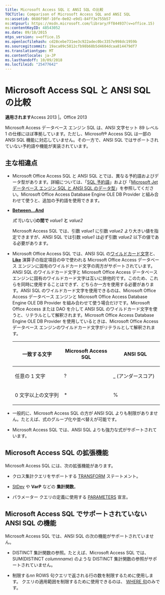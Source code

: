 ```yaml
---
title: Microsoft Access SQL と ANSI SQL の比較
TOCTitle: Comparison of Microsoft Access SQL and ANSI SQL
ms:assetid: 0686f98f-10fe-0e02-e9d1-84ff3e755b57
ms:mtpsurl: https://msdn.microsoft.com/library/Ff844937(v=office.15)
ms:contentKeyID: 48543052
ms.date: 09/18/2015
mtps_version: v=office.15
ms.openlocfilehash: cd28cebe731ee3c922adec0bc3357e998dc1959b
ms.sourcegitcommit: 19aca09c5812cfb98b68b5d4604dcaa814479df7
ms.translationtype: MT
ms.contentlocale: ja-JP
ms.lasthandoff: 10/09/2018
ms.locfileid: "25477642"
---
```

# <a name="comparison-of-microsoft-access-sql-and-ansi-sql"></a>Microsoft Access SQL と ANSI SQL の比較


**適用されます**Access 2013 |。Office 2013

Microsoft Access データベース エンジン SQL は、ANSI 文字セット 89 レベル 1 の仕様にほぼ準拠しています。ただし、Microsoft® Access SQL は一部の ANSI SQL 機能に対応していません。その一方で、ANSI SQL ではサポートされていない予約語や機能が実装されています。

## <a name="major-differences"></a>主な相違点

  - Microsoft Office Access SQL と ANSI SQL とでは、異なる予約語およびデータ型があります。詳細については、「[SQL 予約語](sql-reserved-words.md)」および「[Microsoft Jet データベース エンジン SQL と ANSI SQL のデータ型](equivalent-ansi-sql-data-types.md)」を参照してください。Microsoft Office Access Database Engine OLE DB Provider と組み合わせて使うと、追加の予約語を使用できます。

  - **[Between...And](https://msdn.microsoft.com/library/ff192436\(v=office.15\))**
    
    *式 1*\[いない\]**の間で** *value1* **と** *value2*
    
    Microsoft Access SQL では、引数 *value1* に引数 *value2* より大きい値を指定できますが、ANSI SQL では引数 *value1* は必ず引数 *value2* 以下の値である必要があります。

  - Microsoft Office Access SQL では、ANSI SQL の[ワイルドカード文字](using-wildcard-characters-in-string-comparisons.md)と、 **[Like](https://msdn.microsoft.com/library/ff195752\(v=office.15\))** 演算子の指定項目の中で使われる Microsoft Office Access データベース エンジンに固有のワイルドカード文字の両方がサポートされています。ANSI SQL のワイルドカード文字と Microsoft Office Access データベース エンジンに固有のワイルドカード文字は互いに排他的です。このため、これらを同時に使用することはできず、どちらか一方を使用する必要があります。ANSI SQL のワイルドカード文字を使用できるのは、Microsoft Office Access データベース エンジンと Microsoft Office Access Database Engine OLE DB Provider を組み合わせて使う場合だけです。Microsoft Office Access または DAO を介して ANSI SQL のワイルドカード文字を使うと、リテラルとして解釈されます。Microsoft Office Access Database Engine OLE DB Provider を使用しているときは、Microsoft Office Access データベース エンジンのワイルドカード文字がリテラルとして解釈されます。
    
    <table>
    <colgroup>
    <col style="width: 33%" />
    <col style="width: 33%" />
    <col style="width: 33%" />
    </colgroup>
    <thead>
    <tr class="header">
    <th><p>一致する文字</p></th>
    <th><p>Microsoft Access SQL</p></th>
    <th><p>ANSI SQL</p></th>
    </tr>
    </thead>
    <tbody>
    <tr class="odd">
    <td><p>任意の 1 文字</p></td>
    <td><p>?</p></td>
    <td><p>_ (アンダースコア)</p></td>
    </tr>
    <tr class="even">
    <td><p>0 文字以上の文字列</p></td>
    <td><p>*</p></td>
    <td><p>%</p></td>
    </tr>
    </tbody>
    </table>


  - 一般的に、Microsoft Access SQL の方が ANSI SQL よりも制限がありません。たとえば、式のグループ化や並べ替えが可能です。

  - Microsoft Access SQL では、ANSI SQL よりも強力な式がサポートされています。

## <a name="enhanced-features-of-microsoft-access-sql"></a>Microsoft Access SQL の拡張機能

Microsoft Access SQL には、次の拡張機能があります。

  - クロス集計クエリをサポートする [TRANSFORM](transform-statement-microsoft-access-sql.md) ステートメント。

  - [StDev](sql-aggregate-functions-sql.md) や **VarP** などの **集計関数**。

  - パラメーター クエリの定義に使用する [PARAMETERS](parameters-declaration-microsoft-access-sql.md) 宣言。

## <a name="ansi-sql-features-not-supported-in-microsoft-access-sql"></a>Microsoft Access SQL でサポートされていない ANSI SQL の機能

Microsoft Access SQL では、ANSI SQL の次の機能がサポートされていません。

  - DISTINCT 集計関数の参照。たとえば、Microsoft Access SQL では、SUM(DISTINCT *columnname*) のような DISTINCT 集計関数の参照がサポートされていません。

  - 制限する*nn* ROWS 句クエリで返される行の数を制限するために使用します。 クエリの適用範囲を制限するために使用できるのは、 [WHERE 句](https://msdn.microsoft.com/library/ff195245\(v=office.15\))のみです。

